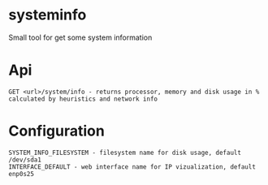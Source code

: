 # systeminfo
Small tool for get some system information

# Api

```
GET <url>/system/info - returns processor, memory and disk usage in % calculated by heuristics and network info
```
# Configuration

```
SYSTEM_INFO_FILESYSTEM - filesystem name for disk usage, default /dev/sda1
INTERFACE_DEFAULT - web interface name for IP vizualization, default enp0s25
```
